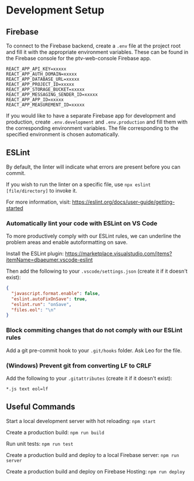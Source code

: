 # Development Setup

## Firebase

To connect to the Firebase backend, create a ```.env``` file at the project root and fill it with the appropriate environment variables. These can be found in the Firebase console for the ptv-web-console Firebase app.

```
REACT_APP_API_KEY=xxxxx
REACT_APP_AUTH_DOMAIN=xxxxx
REACT_APP_DATABASE_URL=xxxxx
REACT_APP_PROJECT_ID=xxxxx
REACT_APP_STORAGE_BUCKET=xxxxx
REACT_APP_MESSAGING_SENDER_ID=xxxxx
REACT_APP_APP_ID=xxxxx
REACT_APP_MEASUREMENT_ID=xxxxx
```

If you would like to have a separate Firebase app for development and production, create ```.env.development``` and ```.env.production``` and fill them with the corresponding environment variables. The file corresponding to the specified environment is chosen automatically.

## ESLint

By default, the linter will indicate what errors are present before you can commit.

If you wish to run the linter on a specific file, use ```npx eslint [file/directory]``` to invoke it.

For more information, visit: https://eslint.org/docs/user-guide/getting-started

### Automatically lint your code with ESLint on VS Code

To more productively comply with our ESLint rules, we can underline the problem areas and enable autoformatting on save.

Install the ESLint plugin: https://marketplace.visualstudio.com/items?itemName=dbaeumer.vscode-eslint

Then add the following to your ```.vscode/settings.json``` (create it if it doesn't exist):

```json
{
  "javascript.format.enable": false,
  "eslint.autoFixOnSave": true,
  "eslint.run": "onSave",
  "files.eol": "\n"
}
```

### Block commiting changes that do not comply with our ESLint rules

Add a git pre-commit hook to your ```.git/hooks``` folder. Ask Leo for the file.

### (Windows) Prevent git from converting LF to CRLF

Add the following to your ```.gitattributes``` (create it if it doesn't exist):

```
*.js text eol=lf
```

## Useful Commands

Start a local development server with hot reloading:
```npm start```

Create a production build:
```npm run build```

Run unit tests:
```npm run test```

Create a production build and deploy to a local Firebase server:
```npm run server```

Create a production build and deploy on Firebase Hosting:
```npm run deploy```
